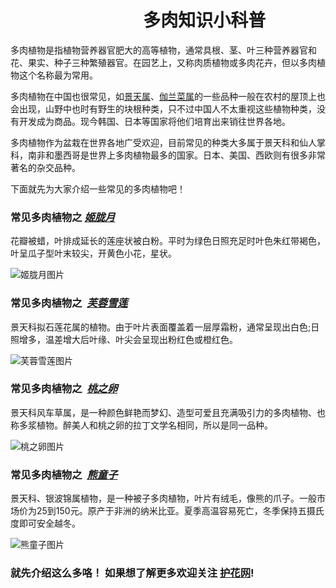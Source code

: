 #                                   **多肉知识小科普**

  多肉植物是指植物营养器官肥大的高等植物，通常具根、茎、叶三种营养器官和花、果实、种子三种繁殖器官。在园艺上，又称肉质植物或多肉花卉，但以多肉植物这个名称最为常用。

  多肉植物在中国也很常见，如[景天属](https://baike.so.com/doc/5857154-6069997.html)、[伽兰菜属](https://baike.so.com/doc/6425107-6638779.html)的一些品种一般在农村的屋顶上也会出现，山野中也时有野生的块根种类，只不过中国人不太重视这些植物种类，没有开发成为商品。现今韩国、日本等国家将他们培育出来销往世界各地。
  
  多肉植物作为盆栽在世界各地广受欢迎，目前常见的种类大多属于景天科和仙人掌科，南非和墨西哥是世界上多肉植物最多的国家。日本、美国、西欧则有很多非常著名的杂交品种。
  
下面就先为大家介绍一些常见的多肉植物吧！
### 常见多肉植物之  _[姬胧月](https://baike.so.com/doc/24971861-25929261.html)_

花瓣被蜡，叶排成延长的莲座状被白粉。平时为绿色日照充足时叶色朱红带褐色，叶呈瓜子型叶末较尖，开黄色小花，星状。

![姬胧月图片](http://imgx.xiawu.com/xzimg/i4/i1/17137020614401033/T1SQhMXqBeXXXXXXXX_!!0-item_pic.jpg)
### 常见多肉植物之  _[芙蓉雪莲](https://baike.so.com/doc/25402820-26426620.html)_

景天科拟石莲花属的植物。由于叶片表面覆盖着一层厚霜粉，通常呈现出白色;日照增多，温差增大后叶缘、叶尖会呈现出粉红色或橙红色。

![芙蓉雪莲图片](http://imglf1.ph.126.net/qsXz5vAja2CPr07XiVOKJQ==/719731515549295054.jpg)
### 常见多肉植物之  _[桃之卵](https://baike.so.com/doc/6986735-7209530.html)_

景天科风车草属，是一种颜色鲜艳而梦幻、造型可爱且充满吸引力的多肉植物、也称多浆植物。醉美人和桃之卵的拉丁文学名相同，所以是同一品种。

![桃之卵图片](http://cdn.duitang.com/uploads/blog/201408/15/20140815161605_8sByZ.jpeg)

### 常见多肉植物之  _[熊童子](https://baike.so.com/doc/5577474-5791165.html)_

景天科、银波锦属植物，是一种被子多肉植物，叶片有绒毛，像熊的爪子。一般市场价为25到150元。原产于非洲的纳米比亚。夏季高温容易死亡，冬季保持五摄氏度即可安全越冬。

![熊童子图片](http://img.zcool.cn/community/01a35e554bc7d3000001bf7230a63c.jpg)

### 就先介绍这么多咯！ 如果想了解更多欢迎关注 **[护花网](http://www.aihuhua.com/zhuti/duorouzhiwu/)**!
